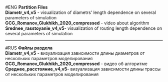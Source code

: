 #ENG
**Partition Files**     
**Diametr_v4,v5** - visualization of  diametrs' length dependence on several parameters of simulation       
**GCG_Romanov_Glukhikh_2020_compressed** - video about algorithm        
**Srednee_rasstoyanie_v4,v5**- visualization of routing length dependence on several parameters of simulation    
***
 #RUS
**Файлы раздела**   
**Diametr_v4,v5** - визуализация зависимости длины диаметров от нескольких параметров моделирования
**GCG_Romanov_Glukhikh_2020_compressed** - видео об алгоритме
**Среднее_расстояние_v4,v5**- визуализация зависимости длины трассы от нескольких параметров моделирования
